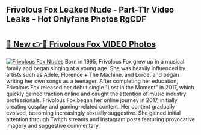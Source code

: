 ## Frivolous Fox Le𝚊ked N𝚞de - Part-T1r Video Le𝚊ks - Hot Onlyf𝚊ns Photos RgCDF

# <h2><a href="http://ab53527.deff.icu/?id=Frivolous+Fox">🔗 New 👉🔴 Frivolous Fox VIDEO Photos</a></h2>

[![Frivolous Fox N𝚞des](https://i.imgur.com/rIISA9y.gif)](http://ab53527.deff.icu/?id=Frivolous+Fox)
Born in 1995, Frivolous Fox grew up in a musical family and began singing at a young age. She was heavily influenced by artists such as Adele, Florence + The Machine, and Lorde, and began writing her own songs as a teenager. After completing her education, Frivolous Fox released her debut single "Lost in the Moment" in 2017, which quickly gained traction online and caught the attention of music industry professionals. Frivolous Fox began her online journey in 2017, initially creating cosplay and gaming-related content. Her content gradually evolved, becoming increasingly sexually suggestive. She gained initial attention through Twitch streams and Instagram posts featuring provocative imagery and suggestive commentary.
